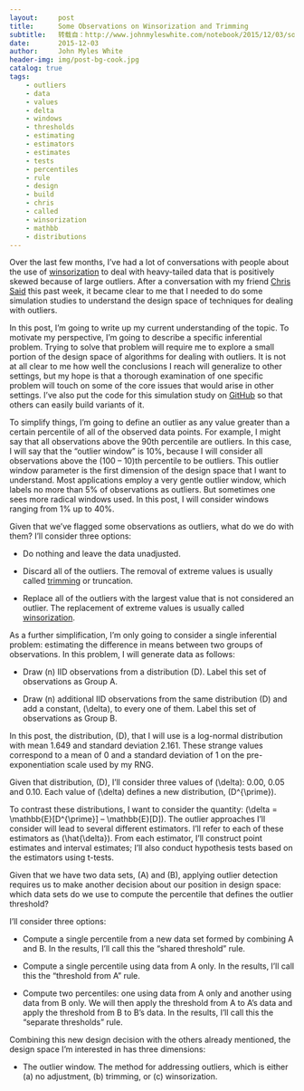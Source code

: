```yaml
---
layout:     post
title:      Some Observations on Winsorization and Trimming
subtitle:   转载自：http://www.johnmyleswhite.com/notebook/2015/12/03/some-observations-on-winsorization-and-trimming/
date:       2015-12-03
author:     John Myles White
header-img: img/post-bg-cook.jpg
catalog: true
tags:
    - outliers
    - data
    - values
    - delta
    - windows
    - thresholds
    - estimating
    - estimators
    - estimates
    - tests
    - percentiles
    - rule
    - design
    - build
    - chris
    - called
    - winsorization
    - mathbb
    - distributions
---
```


Over the last few months, I’ve had a lot of conversations with people about the use of [winsorization](https://en.wikipedia.org/wiki/Winsorising) to deal with heavy-tailed data that is positively skewed because of large outliers. After a conversation with my friend [Chris Said](http://chris-said.io/) this past week, it became clear to me that I needed to do some simulation studies to understand the design space of techniques for dealing with outliers.

In this post, I’m going to write up my current understanding of the topic. To motivate my perspective, I’m going to describe a specific inferential problem. Trying to solve that problem will require me to explore a small portion of the design space of algorithms for dealing with outliers. It is not at all clear to me how well the conclusions I reach will generalize to other settings, but my hope is that a thorough examination of one specific problem will touch on some of the core issues that would arise in other settings. I’ve also put the code for this simulation study on [GitHub](https://github.com/johnmyleswhite/winsorization_simulation_study) so that others can easily build variants of it.

To simplify things, I’m going to define an outlier as any value greater than a certain percentile of all of the observed data points. For example, I might say that all observations above the 90th percentile are outliers. In this case, I will say that the “outlier window” is 10%, because I will consider all observations above the (100 – 10)th percentile to be outliers. This outlier window parameter is the first dimension of the design space that I want to understand. Most applications employ a very gentle outlier window, which labels no more than 5% of observations as outliers. But sometimes one sees more radical windows used. In this post, I will consider windows ranging from 1% up to 40%.

Given that we’ve flagged some observations as outliers, what do we do with them? I’ll consider three options:

- Do nothing and leave the data unadjusted.

- Discard all of the outliers. The removal of extreme values is usually called [trimming](https://en.wikipedia.org/wiki/Trimmed_estimator) or truncation.

- Replace all of the outliers with the largest value that is not considered an outlier. The replacement of extreme values is usually called [winsorization](https://en.wikipedia.org/wiki/Winsorising).


As a further simplification, I’m only going to consider a single inferential problem: estimating the difference in means between two groups of observations. In this problem, I will generate data as follows:

- Draw \(n\) IID observations from a distribution \(D\). Label this set of observations as Group A.

- Draw \(n\) additional IID observations from the same distribution \(D\) and add a constant, \(\delta\), to every one of them. Label this set of observations as Group B.


In this post, the distribution, \(D\), that I will use is a log-normal distribution with mean 1.649 and standard deviation 2.161. These strange values correspond to a mean of 0 and a standard deviation of 1 on the pre-exponentiation scale used by my RNG.

Given that distribution, \(D\), I’ll consider three values of \(\delta\): 0.00, 0.05 and 0.10. Each value of \(\delta\) defines a new distribution, \(D^{\prime}\).

To contrast these distributions, I want to consider the quantity: \(\delta = \mathbb{E}[D^{\prime}] – \mathbb{E}[D]\). The outlier approaches I’ll consider will lead to several different estimators. I’ll refer to each of these estimators as \(\hat{\delta}\). From each estimator, I’ll construct point estimates and interval estimates; I’ll also conduct hypothesis tests based on the estimators using t-tests.

Given that we have two data sets, \(A\) and \(B\), applying outlier detection requires us to make another decision about our position in design space: which data sets do we use to compute the percentile that defines the outlier threshold?

I’ll consider three options:

- Compute a single percentile from a new data set formed by combining A and B. In the results, I’ll call this the “shared threshold” rule.

- Compute a single percentile using data from A only. In the results, I’ll call this the “threshold from A” rule.

- Compute two percentiles: one using data from A only and another using data from B only. We will then apply the threshold from A to A’s data and apply the threshold from B to B’s data. In the results, I’ll call this the “separate thresholds” rule.


Combining this new design decision with the others already mentioned, the design space I’m interested in has three dimensions:

- The outlier window.
The method for addressing outliers, which is either (a) no adjustment, (b) trimming, or (c) winsorization.